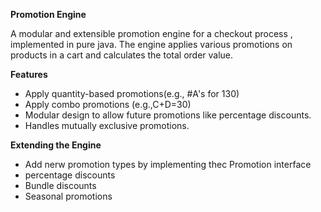 **Promotion Engine**

A modular and extensible promotion engine for a checkout process , implemented in pure java.
The engine applies various promotions on products in a cart and calculates the total order value.


**Features**

* Apply quantity-based promotions(e.g., #A's for 130)
* Apply combo promotions (e.g.,C+D=30)
* Modular design to allow future promotions like percentage discounts.
* Handles mutually exclusive promotions.



**Extending the Engine**
* Add nerw promotion types by implementing thec Promotion interface
* percentage discounts 
* Bundle discounts
* Seasonal promotions


